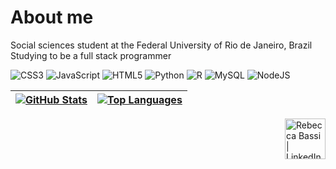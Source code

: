 # About me
Social sciences student at the Federal University of Rio de Janeiro, Brazil<br>Studying to be a full stack programmer<br>

![CSS3](https://img.shields.io/badge/css3-%231572B6.svg?style=for-the-badge&logo=css3&logoColor=white) ![JavaScript](https://img.shields.io/badge/javascript-%23323330.svg?style=for-the-badge&logo=javascript&logoColor=%23F7DF1E) ![HTML5](https://img.shields.io/badge/html5-%23E34F26.svg?style=for-the-badge&logo=html5&logoColor=white) ![Python](https://img.shields.io/badge/python-3670A0?style=for-the-badge&logo=python&logoColor=ffdd54) ![R](https://img.shields.io/badge/r-%23276DC3.svg?style=for-the-badge&logo=r&logoColor=white) ![MySQL](https://img.shields.io/badge/mysql-4479A1.svg?style=for-the-badge&logo=mysql&logoColor=white) ![NodeJS](https://img.shields.io/badge/node.js-6DA55F?style=for-the-badge&logo=node.js&logoColor=white)

| <a href="https://github.com/rbassidev"><img align="center" src="https://github-readme-stats.vercel.app/api?username=rbassidev&theme=radical&hide_border=true&include_all_commits=true&count_private=false" alt="GitHub Stats" /></a> | <a href="https://github.com/rbassidev"><img align="center" src="https://github-readme-stats.vercel.app/api/top-langs/?username=rbassidev&theme=radical&hide_border=false&include_all_commits=false&count_private=false&layout=compact" alt="Top Languages" /></a> |
| ------------- | ------------- |

<a href="https://www.linkedin.com/in/rebeccabassi/">
  <img align="right" alt="Rebecca Bassi | LinkedIn" width="65px" src="https://img.shields.io/badge/LinkedIn-%230077B5.svg?logo=linkedin&logoColor=white" />
</a>
